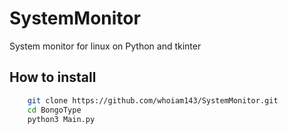 # SystemMonitor
System monitor for linux on Python and tkinter 

## How to install

```bash
    git clone https://github.com/whoiam143/SystemMonitor.git
    cd BongoType
    python3 Main.py

```
